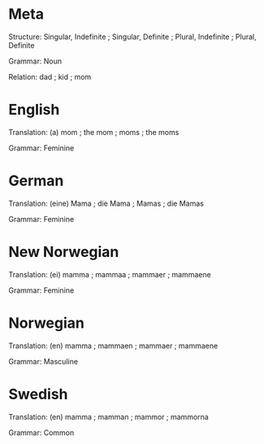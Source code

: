 Meta
====

Structure: Singular, Indefinite ; Singular, Definite ; Plural, Indefinite ; Plural, Definite

Grammar:   Noun

Relation:  dad ; kid ; mom



English
=======

Translation: (a) mom ; the mom ; moms ; the moms

Grammar:     Feminine



German
======

Translation: (eine) Mama ; die Mama ; Mamas ; die Mamas

Grammar:     Feminine



New Norwegian
=============

Translation: (ei) mamma ; mammaa ; mammaer ; mammaene

Grammar:     Feminine



Norwegian
=========

Translation: (en) mamma ; mammaen ; mammaer ; mammaene

Grammar:     Masculine



Swedish
=======

Translation: (en) mamma ; mamman ; mammor ; mammorna

Grammar:     Common
